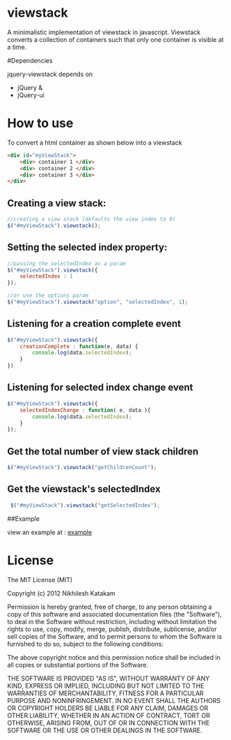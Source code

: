# viewstack


A minimalistic implementation of viewstack in javascript. Viewstack converts a collection of containers such that only one container is visible at a time.

#Dependencies

jquery-viewstack depends on

* jQuery &
* jQuery-ui

# How to use


To convert a html container as shown below into a viewstack

```html
<div id="myViewStack">
	<div> container 1 </div>
	<div> container 2 </div>
	<div> container 3 </div>
</div>
```


## Creating a view stack: 

```javascript
//creating a view stack (defaults the view index to 0)
$("#myViewStack").viewstack();
```

## Setting the selected index property:

```javascript
//passing the selectedIndex as a param
$("#myViewStack").viewstack({
	selectedIndex : 1
});

//or use the options param
$("#myViewStack").viewstack("option", "selectedIndex", 1);
```

## Listening for a creation complete event

```javascript
$("#myViewStack").viewstack({
	creationComplete : function(e, data) {
		console.log(data.selectedIndex);
	}
})
```

## Listening for selected index change event

```javascript
$("#myViewStack").viewstack({
	selectedIndexChange : function( e, data ){
		console.log(data.selectedIndex);
	}
});
```

## Get the total number of view stack children

```javascript
$("#myViewStack").viewstack("getChildrenCount");
```

## Get the viewstack's selectedIndex

```javascript
 $("#myViewStack").viewstack("getSelectedIndex");
```

##Example

view an example at : [example](https://github.com/niki4810/jquery-viewstack/tree/master/example)

# License

The MIT License (MIT)

Copyright (c) 2012 Nikhilesh Katakam

Permission is hereby granted, free of charge, to any person obtaining a copy of this software and associated documentation files (the "Software"), to deal in the Software without restriction, including without limitation the rights to use, copy, modify, merge, publish, distribute, sublicense, and/or sell copies of the Software, and to permit persons to whom the Software is furnished to do so, subject to the following conditions:

The above copyright notice and this permission notice shall be included in all copies or substantial portions of the Software.

THE SOFTWARE IS PROVIDED "AS IS", WITHOUT WARRANTY OF ANY KIND, EXPRESS OR IMPLIED, INCLUDING BUT NOT LIMITED TO THE WARRANTIES OF MERCHANTABILITY, FITNESS FOR A PARTICULAR PURPOSE AND NONINFRINGEMENT. IN NO EVENT SHALL THE AUTHORS OR COPYRIGHT HOLDERS BE LIABLE FOR ANY CLAIM, DAMAGES OR OTHER LIABILITY, WHETHER IN AN ACTION OF CONTRACT, TORT OR OTHERWISE, ARISING FROM, OUT OF OR IN CONNECTION WITH THE SOFTWARE OR THE USE OR OTHER DEALINGS IN THE SOFTWARE.
